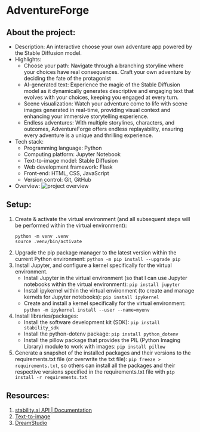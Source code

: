 # AdventureForge

## About the project:

- Description: An interactive choose your own adventure app powered by the Stable Diffusion model.
- Highlights:
  - Choose your path: Navigate through a branching storyline where your choices have real consequences. Craft your own adventure by deciding the fate of the protagonist
  - AI-generated text: Experience the magic of the Stable Diffusion model as it dynamically generates descriptive and engaging text that evolves with your choices, keeping you engaged at every turn.
  - Scene visualization: Watch your adventure come to life with scene images generated in real-time, providing visual context and enhancing your immersive storytelling experience.
  - Endless adventures: With multiple storylines, characters, and outcomes, AdventureForge offers endless replayability, ensuring every adventure is a unique and thrilling experience.
- Tech stack:
  - Programming language: Python
  - Computing platform: Jupyter Notebook
  - Text-to-image model: Stable Diffusion
  - Web development framework: Flask
  - Front-end: HTML, CSS, JavaScript
  - Version control: Git, GitHub
- Overview:
  ![project overview](/abc.png)

## Setup:

1. Create & activate the virtual environment (and all subsequent steps will be performed within the virtual environment):
   ```
   python -m venv .venv
   source .venv/bin/activate
   ```
2. Upgrade the pip package manager to the latest version within the current Python environment: `python -m pip install --upgrade pip`
3. Install Jupyter, and configure a kernel specifically for the virtual environment.
   - Install Jupyter in the virtual environment (so that I can use Jupyter notebooks within the virtual environment): `pip install jupyter`
   - Install ipykernel within the virtual environment (to create and manage kernels for Jupyter notebooks): `pip install ipykernel`
   - Create and install a kernel specifically for the virtual environment: `python -m ipykernel install --user --name=myenv`
4. Install libraries/packages:
   - Install the software development kit (SDK): `pip install stability_sdk`
   - Install the python-dotenv package: `pip install python_dotenv`
   - Install the pillow package that provides the PIL (Python Imaging Library) module to work with images: `pip install pillow`
5. Generate a snapshot of the installed packages and their versions to the requirements.txt file (or overwrite the txt file): `pip freeze > requirements.txt`, so others can install all the packages and their respective versions specified in the requirements.txt file with `pip install -r requirements.txt`

## Resources:

1. [stability.ai API | Documentation](https://platform.stability.ai/docs/features)
2. [Text-to-image](https://platform.stability.ai/docs/features/text-to-image)
3. [DreamStudio](https://beta.dreamstudio.ai/generate)
